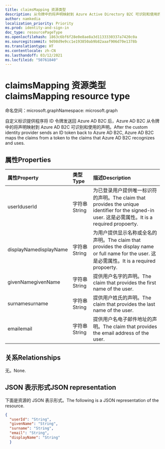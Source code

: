 ```yaml
---
title: claimsMapping 资源类型
description: 从令牌中的将声明映射到 Azure Active Directory B2C 可识别和使用的声明。
author: namkedia
localization_priority: Priority
ms.prod: identity-and-sign-in
doc_type: resourcePageType
ms.openlocfilehash: 1863c6bf6f28e0e8ae8a3d1133330337a7420c0a
ms.sourcegitcommit: 9d98d9e9cc1e193850ab9b82aaaf906d70e1378b
ms.translationtype: HT
ms.contentlocale: zh-CN
ms.lasthandoff: 03/12/2021
ms.locfileid: "50761840"
---
```

# <a name="claimsmapping-resource-type"></a><span data-ttu-id="d62f4-103">claimsMapping 资源类型</span><span class="sxs-lookup"><span data-stu-id="d62f4-103">claimsMapping resource type</span></span>

<span data-ttu-id="d62f4-104">命名空间：microsoft.graph</span><span class="sxs-lookup"><span data-stu-id="d62f4-104">Namespace: microsoft.graph</span></span>

<span data-ttu-id="d62f4-105">自定义标识提供程序将 ID 令牌发送回 Azure AD B2C 后，Azure AD B2C 从令牌中的将声明映射到 Azure AD B2C 可识别和使用的声明。</span><span class="sxs-lookup"><span data-stu-id="d62f4-105">After the custom identity provider sends an ID token back to Azure AD B2C, Azure AD B2C maps the claims from a token to the claims that Azure AD B2C recognizes and uses.</span></span>

## <a name="properties"></a><span data-ttu-id="d62f4-106">属性</span><span class="sxs-lookup"><span data-stu-id="d62f4-106">Properties</span></span>
|<span data-ttu-id="d62f4-107">属性</span><span class="sxs-lookup"><span data-stu-id="d62f4-107">Property</span></span>|<span data-ttu-id="d62f4-108">类型</span><span class="sxs-lookup"><span data-stu-id="d62f4-108">Type</span></span>|<span data-ttu-id="d62f4-109">描述</span><span class="sxs-lookup"><span data-stu-id="d62f4-109">Description</span></span>|
|:-------|:---|:----------|
|<span data-ttu-id="d62f4-110">userId</span><span class="sxs-lookup"><span data-stu-id="d62f4-110">userId</span></span>|<span data-ttu-id="d62f4-111">字符串</span><span class="sxs-lookup"><span data-stu-id="d62f4-111">String</span></span>|<span data-ttu-id="d62f4-112">为已登录用户提供唯一标识符的声明。</span><span class="sxs-lookup"><span data-stu-id="d62f4-112">The claim that provides the unique identifier for the signed-in user.</span></span> <span data-ttu-id="d62f4-113">这是必需属性。</span><span class="sxs-lookup"><span data-stu-id="d62f4-113">It is a required propoerty.</span></span>|
|<span data-ttu-id="d62f4-114">displayName</span><span class="sxs-lookup"><span data-stu-id="d62f4-114">displayName</span></span>|<span data-ttu-id="d62f4-115">字符串</span><span class="sxs-lookup"><span data-stu-id="d62f4-115">String</span></span>|<span data-ttu-id="d62f4-116">为用户提供显示名称或全名的声明。</span><span class="sxs-lookup"><span data-stu-id="d62f4-116">The claim that provides the display name or full name for the user.</span></span> <span data-ttu-id="d62f4-117">这是必需属性。</span><span class="sxs-lookup"><span data-stu-id="d62f4-117">It is a required propoerty.</span></span>|
|<span data-ttu-id="d62f4-118">givenName</span><span class="sxs-lookup"><span data-stu-id="d62f4-118">givenName</span></span>|<span data-ttu-id="d62f4-119">字符串</span><span class="sxs-lookup"><span data-stu-id="d62f4-119">String</span></span>|<span data-ttu-id="d62f4-120">提供用户名字的声明。</span><span class="sxs-lookup"><span data-stu-id="d62f4-120">The claim that provides the first name of the user.</span></span>|
|<span data-ttu-id="d62f4-121">surname</span><span class="sxs-lookup"><span data-stu-id="d62f4-121">surname</span></span>|<span data-ttu-id="d62f4-122">字符串</span><span class="sxs-lookup"><span data-stu-id="d62f4-122">String</span></span>|<span data-ttu-id="d62f4-123">提供用户姓氏的声明。</span><span class="sxs-lookup"><span data-stu-id="d62f4-123">The claim that provides the last name of the user.</span></span>|
|<span data-ttu-id="d62f4-124">email</span><span class="sxs-lookup"><span data-stu-id="d62f4-124">email</span></span>|<span data-ttu-id="d62f4-125">字符串</span><span class="sxs-lookup"><span data-stu-id="d62f4-125">String</span></span>|<span data-ttu-id="d62f4-126">提供用户名电子邮件地址的声明。</span><span class="sxs-lookup"><span data-stu-id="d62f4-126">The claim that provides the email address of the user.</span></span>|

## <a name="relationships"></a><span data-ttu-id="d62f4-127">关系</span><span class="sxs-lookup"><span data-stu-id="d62f4-127">Relationships</span></span>
<span data-ttu-id="d62f4-128">无。</span><span class="sxs-lookup"><span data-stu-id="d62f4-128">None.</span></span>

## <a name="json-representation"></a><span data-ttu-id="d62f4-129">JSON 表示形式</span><span class="sxs-lookup"><span data-stu-id="d62f4-129">JSON representation</span></span>
<span data-ttu-id="d62f4-130">下面是资源的 JSON 表示形式。</span><span class="sxs-lookup"><span data-stu-id="d62f4-130">The following is a JSON representation of the resource.</span></span>
<!-- {
  "blockType": "resource",
  "@odata.type": "microsoft.graph.claimsMapping"
}
-->

``` json
{
  "userId": "String",
  "givenName": "String",
  "surname": "String",
  "email": "String",
  "displayName": "String"
  }
```


